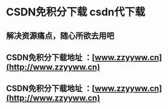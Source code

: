 # CSDN免积分下载   csdn代下载  
## 解决资源痛点，随心所欲去用吧 
## CSDN免积分下载地址 ：[www.zzyyww.cn](http://www.zzyyww.cn)
## CSDN免积分下载地址 ：[www.zzyyww.cn](http://www.zzyyww.cn)
